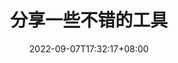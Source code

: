 ---
title: "分享一些不错的工具"
date: 2022-09-07T17:32:17+08:00
featured_image: '/images/post-0004.jpg'
draft: true
---